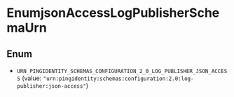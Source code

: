 

# EnumjsonAccessLogPublisherSchemaUrn

## Enum


* `URN_PINGIDENTITY_SCHEMAS_CONFIGURATION_2_0_LOG_PUBLISHER_JSON_ACCESS` (value: `"urn:pingidentity:schemas:configuration:2.0:log-publisher:json-access"`)



